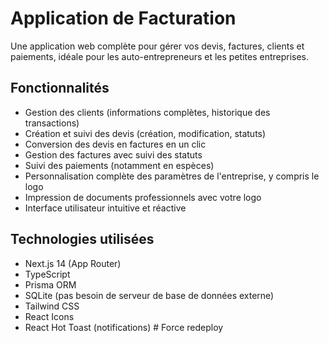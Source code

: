 # Application de Facturation

Une application web complète pour gérer vos devis, factures, clients et paiements, idéale pour les auto-entrepreneurs et les petites entreprises.

## Fonctionnalités

- Gestion des clients (informations complètes, historique des transactions)
- Création et suivi des devis (création, modification, statuts)
- Conversion des devis en factures en un clic
- Gestion des factures avec suivi des statuts
- Suivi des paiements (notamment en espèces)
- Personnalisation complète des paramètres de l'entreprise, y compris le logo
- Impression de documents professionnels avec votre logo
- Interface utilisateur intuitive et réactive

## Technologies utilisées

- Next.js 14 (App Router)
- TypeScript
- Prisma ORM
- SQLite (pas besoin de serveur de base de données externe)
- Tailwind CSS
- React Icons
- React Hot Toast (notifications)
#   F o r c e   r e d e p l o y  
 